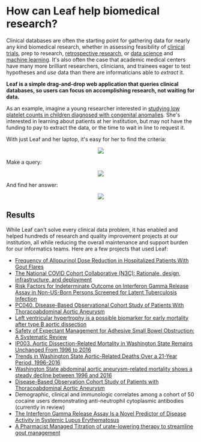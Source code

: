 # How can Leaf help biomedical research?
Clinical databases are often the starting point for gathering data for nearly any kind biomedical research, whether in assessing feasibility of <a href="https://en.wikipedia.org/wiki/Clinical_trial" target="_blank">clinical trials</a>, prep to research, <a href="https://en.wikipedia.org/wiki/Retrospective_cohort_study" target="_blank">retrospective research</a>, or <a href="https://en.wikipedia.org/wiki/Data_science" target="_blank">data science</a> and <a href="https://en.wikipedia.org/wiki/Machine_learning" target="_blank">machine learning</a>. It's also often the case that academic medical centers have many more brilliant researchers, clinicians, and trainees eager to test hypotheses and *use* data than there are informaticians able to *extract* it.

**Leaf is a simple drag-and-drop web application that queries clinical databases, so users can focus on accomplishing research, not waiting for data.**

As an example, imagine a young researcher interested in <a href="https://www.ncbi.nlm.nih.gov/pubmed/28880458" target="_blank">studying low platelet counts in children diagnosed with congenital anomalies</a>. She's interested in learning about patients at her institution, but may not have the funding to pay to extract the data, or the time to wait in line to request it.

With just Leaf and her laptop, it's easy for her to find the criteria:
<p align="center"><img src="https://user-images.githubusercontent.com/10424962/55850440-2e3b9200-5b09-11e9-81b9-b4191df5ec61.png"/></p>

Make a query:
<p align="center"><img src="https://user-images.githubusercontent.com/10424962/55850331-c38a5680-5b08-11e9-851e-9709f27385e1.png"/></p>

And find her answer:
<p align="center"><img src="https://user-images.githubusercontent.com/10424962/55850939-73f95a00-5b0b-11e9-8ef1-516bc4d3d0de.png"/></p>

## Results
While Leaf can't solve every clinical data problem, it has enabled and helped hundreds of research and quality improvement projects at our institution, all while reducing the overall maintenance and support burden for our informatics teams. Here are a few projects that used Leaf:

* <a href="https://doi.org/10.3899/jrheum.201142" target="_blank">Frequency of Allopurinol Dose Reduction in Hospitalized Patients With Gout Flares </a>
* <a href="https://doi.org/10.1093/jamia/ocaa196" target="_blank">The National COVID Cohort Collaborative (N3C): Rationale, design, infrastructure, and deployment </a>
* <a href="https://doi.org/10.1093/ofid/ofy184" target="_blank">Risk Factors for Indeterminate Outcome on Interferon Gamma Release Assay in Non-US-Born Persons Screened for Latent Tuberculosis Infection</a>
* <a href="https://www.jvascsurg.org/article/S0741-5214(18)30694-3/fulltext">PC040. Disease-Based Observational Cohort Study of Patients With Thoracoabdominal Aortic Aneurysm</a>
* <a href="https://www.ncbi.nlm.nih.gov/pubmed/30552040">Left ventricular hypertrophy is a possible biomarker for early mortality after type B aortic dissection</a>
* <a href="https://www.journalacs.org/article/S1072-7515(17)31397-2/abstract">Safety of Expectant Management for Adhesive Small Bowel Obstruction: A Systematic Review</a>
* <a href="https://www.jvascsurg.org/article/S0741-5214(18)30519-6/abstract">IP003. Aortic Dissection-Related Mortality in Washington State Remains Unchanged From 1996 to 2016</a>
* <a href="https://www.jvascsurg.org/article/S0741-5214(18)31457-5/fulltext">Trends in Washington State Aortic-Related Deaths Over a 21-Year Period, 1996-2016</a>
* <a href="https://www.jvascsurg.org/article/S0741-5214(19)30184-3/abstract">Washington State abdominal aortic aneurysm-related mortality shows a steady decline between 1996 and 2016</a>
* <a href="https://www.jvascsurg.org/article/S0741-5214(18)31457-5/fulltext">Disease-Based Observation Cohort Study of Patients with Thoracoabdominal Aortic Aneurysm</a>
* <a>Demographic, clinical and immunologic correlates among a cohort of 50 cocaine users demonstrating anti-neutrophil cytoplasmic antibodies (currently in review)</a>
* <a href="https://acrabstracts.org/abstract/the-interferon-gamma-release-assay-is-a-novel-predictor-of-disease-activity-in-systemic-lupus-erythematosus/">The Interferon Gamma Release Assay Is a Novel Predictor of Disease Activity in Systemic Lupus Erythematosus</a>
* <a href="https://acrabstracts.org/abstract/pharmacist-managed-titration-of-urate-lowering-therapy-to-streamline-gout-management/">A Pharmacist Managed Titration of urate-lowering therapy to streamline gout management</a>